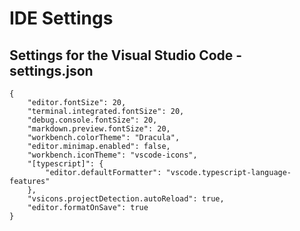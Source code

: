 # IDE Settings

## Settings for the Visual Studio Code - settings.json
```
{
    "editor.fontSize": 20,
    "terminal.integrated.fontSize": 20,
    "debug.console.fontSize": 20,
    "markdown.preview.fontSize": 20,
    "workbench.colorTheme": "Dracula",
    "editor.minimap.enabled": false,
    "workbench.iconTheme": "vscode-icons",
    "[typescript]": {
        "editor.defaultFormatter": "vscode.typescript-language-features"
    },
    "vsicons.projectDetection.autoReload": true,
    "editor.formatOnSave": true
}

```
